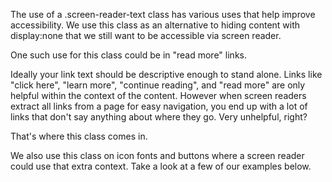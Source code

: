 The use of a .screen-reader-text class has various uses that help improve accessibility. We use this class as an alternative to hiding content with display:none that we still want to be accessible via screen reader.

One such use for this class could be in "read more" links.

Ideally your link text should be descriptive enough to stand alone. Links like "click here", "learn more", "continue reading", and "read more" are only helpful within the context of the content. However when screen readers extract all links from a page for easy navigation, you end up with a lot of links that don't say anything about where they go. Very unhelpful, right?

That's where this class comes in.

We also use this class on icon fonts and buttons where a screen reader could use that extra context. Take a look at a few of our examples below.
